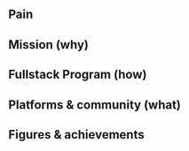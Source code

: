 ## Pain

## Mission (why)

## Fullstack Program (how)

## Platforms & community (what)

## Figures & achievements
